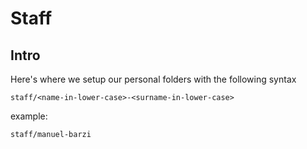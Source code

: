 # Staff

## Intro

Here's where we setup our personal folders with the following syntax

`staff/<name-in-lower-case>-<surname-in-lower-case>`

example:

`staff/manuel-barzi`